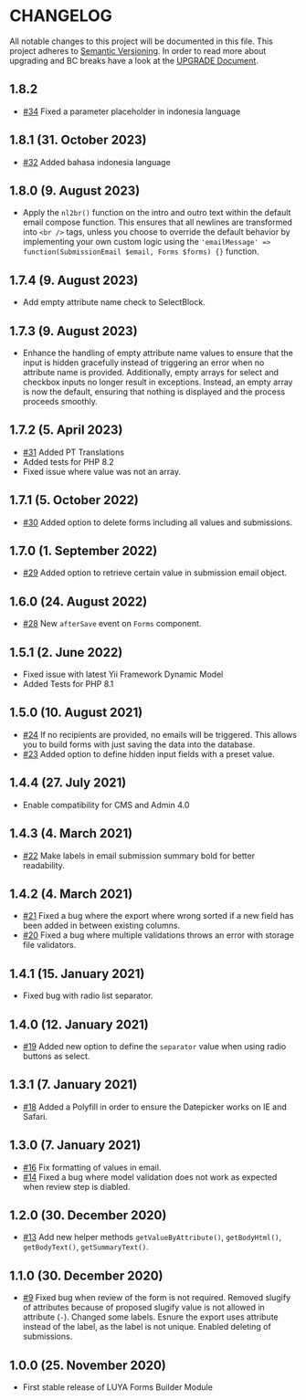 # CHANGELOG

All notable changes to this project will be documented in this file. This project adheres to [Semantic Versioning](http://semver.org/).
In order to read more about upgrading and BC breaks have a look at the [UPGRADE Document](UPGRADE.md).

## 1.8.2

+ [#34](https://github.com/luyadev/luya-module-forms/pull/34) Fixed a parameter placeholder in indonesia language

## 1.8.1 (31. October 2023)

+ [#32](https://github.com/luyadev/luya-module-forms/pull/32) Added bahasa indonesia language

## 1.8.0 (9. August 2023)

+ Apply the `nl2br()` function on the intro and outro text within the default email compose function. This ensures that all newlines are transformed into `<br />` tags, unless you choose to override the default behavior by implementing your own custom logic using the `'emailMessage' => function(SubmissionEmail $email, Forms $forms) {}` function.

## 1.7.4 (9. August 2023)

+ Add empty attribute name check to SelectBlock.

## 1.7.3 (9. August 2023)

+ Enhance the handling of empty attribute name values to ensure that the input is hidden gracefully instead of triggering an error when no attribute name is provided. Additionally, empty arrays for select and checkbox inputs no longer result in exceptions. Instead, an empty array is now the default, ensuring that nothing is displayed and the process proceeds smoothly.

## 1.7.2 (5. April 2023)

+ [#31](https://github.com/luyadev/luya-module-forms/pull/31) Added PT Translations
+ Added tests for PHP 8.2
+ Fixed issue where value was not an array.

## 1.7.1 (5. October 2022)

+ [#30](https://github.com/luyadev/luya-module-forms/pull/30) Added option to delete forms including all values and submissions.

## 1.7.0 (1. September 2022)

+ [#29](https://github.com/luyadev/luya-module-forms/pull/29) Added option to retrieve certain value in submission email object.

## 1.6.0 (24. August 2022)

+ [#28](https://github.com/luyadev/luya-module-forms/pull/28) New `afterSave` event on `Forms` component.

## 1.5.1 (2. June 2022)

+ Fixed issue with latest Yii Framework Dynamic Model
+ Added Tests for PHP 8.1

## 1.5.0 (10. August 2021)

+ [#24](https://github.com/luyadev/luya-module-forms/issues/24) If no recipients are provided, no emails will be triggered. This allows you to build forms with just saving the data into the database.
+ [#23](https://github.com/luyadev/luya-module-forms/issues/23) Added option to define hidden input fields with a preset value.

## 1.4.4 (27. July 2021)

+ Enable compatibility for CMS and Admin 4.0

## 1.4.3 (4. March 2021)

+ [#22](https://github.com/luyadev/luya-module-forms/pull/22) Make labels in email submission summary bold for better readability. 

## 1.4.2 (4. March 2021)

+ [#21](https://github.com/luyadev/luya-module-forms/pull/21) Fixed a bug where the export where wrong sorted if a new field has been added in between existing columns.
+ [#20](https://github.com/luyadev/luya-module-forms/pull/20) Fixed a bug where multiple validations throws an error with storage file validators.

## 1.4.1 (15. January 2021)

+ Fixed bug with radio list separator.
 
## 1.4.0 (12. January 2021)

+ [#19](https://github.com/luyadev/luya-module-forms/pull/19) Added new option to define the `separator` value when using radio buttons as select.

## 1.3.1 (7. January 2021)

+ [#18](https://github.com/luyadev/luya-module-forms/pull/18) Added a Polyfill in order to ensure the Datepicker works on IE and Safari.

## 1.3.0 (7. January 2021)

+ [#16](https://github.com/luyadev/luya-module-forms/issues/16) Fix formatting of values in email.
+ [#14](https://github.com/luyadev/luya-module-forms/issues/14) Fixed a bug where model validation does not work as expected when review step is diabled.

## 1.2.0 (30. December 2020)

+ [#13](https://github.com/luyadev/luya-module-forms/pull/13) Add new helper methods `getValueByAttribute()`, `getBodyHtml()`, `getBodyText()`, `getSummaryText()`.

## 1.1.0 (30. December 2020)

+ [#9](https://github.com/luyadev/luya-module-forms/pull/9/) Fixed bug when review of the form is not required. Removed slugify of attributes because of proposed slugify value is not allowed in attribute (`-`). Changed some labels. Esnure the export uses attribute instead of the label, as the label is not unique. Enabled deleting of submissions.

## 1.0.0 (25. November 2020)

+ First stable release of LUYA Forms Builder Module
